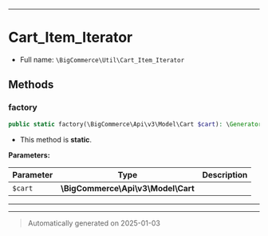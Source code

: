 ***

# Cart_Item_Iterator





* Full name: `\BigCommerce\Util\Cart_Item_Iterator`




## Methods


### factory



```php
public static factory(\BigCommerce\Api\v3\Model\Cart $cart): \Generator
```



* This method is **static**.




**Parameters:**

| Parameter | Type | Description |
|-----------|------|-------------|
| `$cart` | **\BigCommerce\Api\v3\Model\Cart** |  |





***


***
> Automatically generated on 2025-01-03
